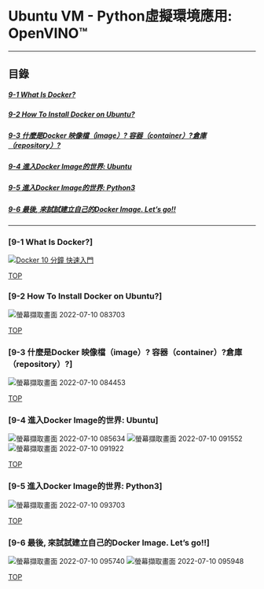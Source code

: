 # Ubuntu VM - Python虛擬環境應用: OpenVINO™
<a name="000"/>

---
## 目錄
##### [9-1 What Is Docker?](#001)
##### [9-2 How To Install Docker on Ubuntu?](#002)
##### [9-3 什麼是Docker 映像檔（image）? 容器（container）?倉庫（repository）?](#003)
##### [9-4 進入Docker Image的世界: Ubuntu](#004)
##### [9-5 進入Docker Image的世界: Python3](#005)
##### [9-6 最後, 來試試建立自己的Docker Image. Let’s go!!](#006)
---

<a name="001"/>

### [9-1 What Is Docker?]
[![Docker 10 分鐘 快速入門](https://res.cloudinary.com/marcomontalbano/image/upload/v1657418948/video_to_markdown/images/youtube--mPquwpxyUQU-c05b58ac6eb4c4700831b2b3070cd403.jpg)](https://www.youtube.com/watch?v=mPquwpxyUQU&t=2s "Docker 10 分鐘 快速入門")

[TOP](#000)

<a name="002"/>

### [9-2 How To Install Docker on Ubuntu?]
![螢幕擷取畫面 2022-07-10 083703](https://user-images.githubusercontent.com/89327055/178127003-96e6f54b-6035-440d-9d3d-a8181784dfe2.png)


[TOP](#000)

<a name="003"/>

### [9-3 什麼是Docker 映像檔（image）? 容器（container）?倉庫（repository）?]
![螢幕擷取畫面 2022-07-10 084453](https://user-images.githubusercontent.com/89327055/178127138-5f7eefda-31d5-44e6-b071-2fd91bd7d6d8.png)


[TOP](#000)

<a name="004"/>

### [9-4 進入Docker Image的世界: Ubuntu]

![螢幕擷取畫面 2022-07-10 085634](https://user-images.githubusercontent.com/89327055/178127704-941e9bdb-3d38-434f-aa9f-bdc9b5526489.png)
![螢幕擷取畫面 2022-07-10 091552](https://user-images.githubusercontent.com/89327055/178127708-1461b9d8-8996-4eaf-9338-01bc676a9a94.png)
![螢幕擷取畫面 2022-07-10 091922](https://user-images.githubusercontent.com/89327055/178127711-d1a39593-d926-4115-9ffe-25059c6db335.png)


[TOP](#000)

<a name="005"/>

### [9-5 進入Docker Image的世界: Python3]
![螢幕擷取畫面 2022-07-10 093703](https://user-images.githubusercontent.com/89327055/178127987-48342d80-cb50-45bb-8590-699b9d306d34.png)


[TOP](#000)

<a name="006"/>

### [9-6 最後, 來試試建立自己的Docker Image. Let’s go!!]
![螢幕擷取畫面 2022-07-10 095740](https://user-images.githubusercontent.com/89327055/178128347-82e05ecf-e7ba-4536-9388-b346ac65abed.png)
![螢幕擷取畫面 2022-07-10 095948](https://user-images.githubusercontent.com/89327055/178128377-c683aa89-71f8-44e3-9124-7ee3f840847a.png)


[TOP](#000)
